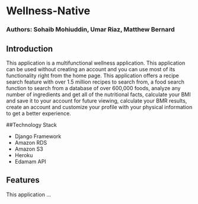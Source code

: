 # Wellness-Native
### Authors: Sohaib Mohiuddin, Umar Riaz, Matthew Bernard

## Introduction

This application is a multifunctional wellness application. This application can be used without creating an account and you can use most of its functionality right from the home page. This application offers a recipe search feature with over 1.5 million recipes to search from, a food search function to search from a database of over 600,000 foods, analyze any number of ingredients and get all of the nutritional facts, calculate your BMI and save it to your account for future viewing, calculate your BMR results, create an account and customize your profile with your physical information to get a better experience. 

##Technology Stack

- Django Framework
- Amazon RDS
- Amazon S3
- Heroku
- Edamam API

## Features

This application ...